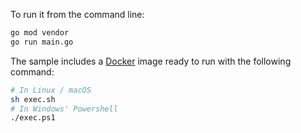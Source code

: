 To run it from the command line:

```bash
go mod vendor
go run main.go
```

The sample includes a <a href="https://www.docker.com" target="_blank" rel="noreferrer">Docker</a> image ready to run with the following command:

```bash
# In Linux / macOS
sh exec.sh
# In Windows' Powershell
./exec.ps1
```
